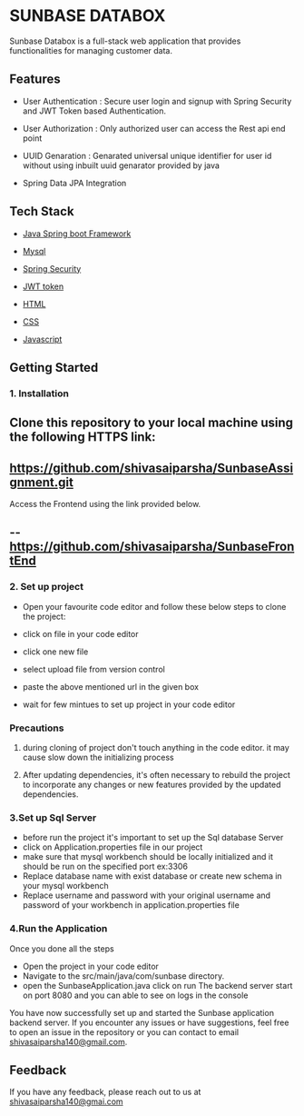 
# SUNBASE DATABOX
 Sunbase Databox is a full-stack web application that provides functionalities for managing customer data.
 




## Features 

- User Authentication         :   Secure user login and          signup with Spring Security and JWT Token based Authentication.

- User Authorization : Only authorized user can access the Rest api end point
- UUID Genaration    : Genarated universal unique identifier  for user id without  using inbuilt uuid genarator provided by java

- Spring Data JPA Integration


## Tech Stack
   - [Java Spring boot Framework](https://spring.io/projects/spring-boot)

   - [Mysql](https://en.wikipedia.org/wiki/MySQL)
   - [Spring Security](https://spring.io/projects/spring-security)
   - [JWT token ](https://jwt.io/introduction) 
   - [HTML](https://developer.mozilla.org/en-US/docs/Web/HTML)
   - [CSS](https://developer.mozilla.org/en-US/docs/Web/CSS)
   - [Javascript](https://www.javascript.com/)
##  Getting Started
  ###  1. Installation

  Clone this repository to your local machine using the following HTTPS link:
--
  https://github.com/shivasaiparsha/SunbaseAssignment.git 
--

  Access the Frontend using the link provided below.

  --
   https://github.com/shivasaiparsha/SunbaseFrontEnd
  --


 ### 2. Set up project

- Open your favourite code editor and follow these below steps to clone the project:

- click on file in your code editor
- click one new file
- select upload file from version control
- paste the above mentioned url in the given box
- wait for few mintues to set up project in your code editor

### Precautions
   1. during cloning of project don't touch anything in the code editor. it may cause slow down the initializing process 

2.  After updating dependencies, it's often necessary to rebuild the project to incorporate any changes or new features provided by the updated dependencies.

### 3.Set up Sql Server
 - before run the project it's important to set up the Sql database Server
 - click on Application.properties file in our project 
  - make sure that mysql workbench should be locally initialized and it should be run on the specified port ex:3306
  - Replace database name with exist database or create new schema in your mysql workbench
  - Replace username and password with your original username and password of your workbench in application.properties file

  ### 4.Run the Application
  Once you done all the steps

  - Open the project in your code editor
  - Navigate to the src/main/java/com/sunbase directory.
  - open the SunbaseApplication.java click on run
  The backend server start on port 8080 and you can able to see on logs in the console 

  You have now successfully set up and started the Sunbase application backend server. If you encounter any issues or have suggestions, feel free to open an issue in the repository or you can contact to email shivasaiparsha140@gmail.com.

 


## Feedback

If you have any feedback, please reach out to us at shivasaiparsha140@gmai.com

